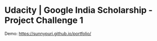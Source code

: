# Udacity | Google India Scholarship - Project Challenge 1

Demo: https://sunnypuri.github.io/portfolio/
